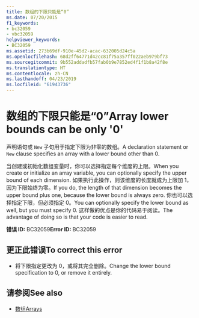 ```yaml
---
title: 数组的下限只能是“0”
ms.date: 07/20/2015
f1_keywords:
- bc32059
- vbc32059
helpviewer_keywords:
- BC32059
ms.assetid: 273b69df-910e-45d2-acac-632005d24c5a
ms.openlocfilehash: 68d2ff64771d42cc81f75a357ff022aeb979bf73
ms.sourcegitcommit: 9b552addadfb57fab0b9e7852ed4f1f1b8a42f8e
ms.translationtype: HT
ms.contentlocale: zh-CN
ms.lasthandoff: 04/23/2019
ms.locfileid: "61943736"
---
```

# <a name="array-lower-bounds-can-be-only-0"></a><span data-ttu-id="6d1bb-102">数组的下限只能是“0”</span><span class="sxs-lookup"><span data-stu-id="6d1bb-102">Array lower bounds can be only '0'</span></span>
<span data-ttu-id="6d1bb-103">声明语句或 `New` 子句用于指定下限为非零的数组。</span><span class="sxs-lookup"><span data-stu-id="6d1bb-103">A declaration statement or `New` clause specifies an array with a lower bound other than 0.</span></span>  
  
 <span data-ttu-id="6d1bb-104">当创建或初始化数组变量时，你可以选择指定每个维度的上限。</span><span class="sxs-lookup"><span data-stu-id="6d1bb-104">When you create or initialize an array variable, you can optionally specify the upper bound of each dimension.</span></span> <span data-ttu-id="6d1bb-105">如果执行此操作，则该维度的长度就成为上限加 1，因为下限始终为零。</span><span class="sxs-lookup"><span data-stu-id="6d1bb-105">If you do, the length of that dimension becomes the upper bound plus one, because the lower bound is always zero.</span></span> <span data-ttu-id="6d1bb-106">你也可以选择指定下限，但必须指定 0。</span><span class="sxs-lookup"><span data-stu-id="6d1bb-106">You can optionally specify the lower bound as well, but you must specify 0.</span></span> <span data-ttu-id="6d1bb-107">这样做的优点是你的代码易于阅读。</span><span class="sxs-lookup"><span data-stu-id="6d1bb-107">The advantage of doing so is that your code is easier to read.</span></span>  
  
 <span data-ttu-id="6d1bb-108">**错误 ID:** BC32059</span><span class="sxs-lookup"><span data-stu-id="6d1bb-108">**Error ID:** BC32059</span></span>  
  
## <a name="to-correct-this-error"></a><span data-ttu-id="6d1bb-109">更正此错误</span><span class="sxs-lookup"><span data-stu-id="6d1bb-109">To correct this error</span></span>  
  
- <span data-ttu-id="6d1bb-110">将下限指定更改为 0，或将其完全删除。</span><span class="sxs-lookup"><span data-stu-id="6d1bb-110">Change the lower bound specification to 0, or remove it entirely.</span></span>  
  
## <a name="see-also"></a><span data-ttu-id="6d1bb-111">请参阅</span><span class="sxs-lookup"><span data-stu-id="6d1bb-111">See also</span></span>

- [<span data-ttu-id="6d1bb-112">数组</span><span class="sxs-lookup"><span data-stu-id="6d1bb-112">Arrays</span></span>](../../visual-basic/programming-guide/language-features/arrays/index.md)
